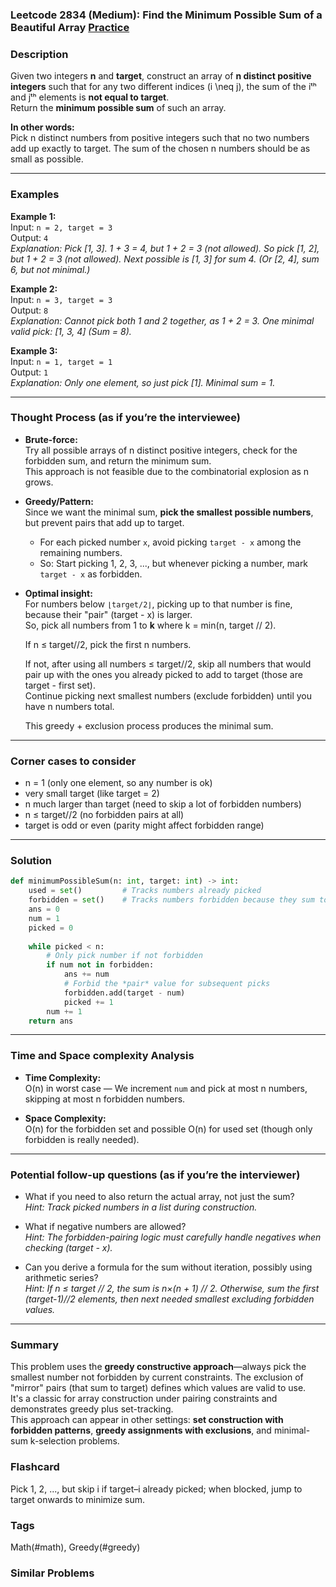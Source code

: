 ### Leetcode 2834 (Medium): Find the Minimum Possible Sum of a Beautiful Array [Practice](https://leetcode.com/problems/find-the-minimum-possible-sum-of-a-beautiful-array)

### Description  
Given two integers **n** and **target**, construct an array of **n distinct positive integers** such that for any two different indices \(i \neq j\), the sum of the iᵗʰ and jᵗʰ elements is **not equal to target**.  
Return the **minimum possible sum** of such an array.

**In other words:**  
Pick n distinct numbers from positive integers such that no two numbers add up exactly to target. The sum of the chosen n numbers should be as small as possible.

---

### Examples  

**Example 1:**  
Input: `n = 2, target = 3`  
Output: `4`  
*Explanation: Pick [1, 3]. 1 + 3 = 4, but 1 + 2 = 3 (not allowed). So pick [1, 2], but 1 + 2 = 3 (not allowed). Next possible is [1, 3] for sum 4. (Or [2, 4], sum 6, but not minimal.)*

**Example 2:**  
Input: `n = 3, target = 3`  
Output: `8`  
*Explanation: Cannot pick both 1 and 2 together, as 1 + 2 = 3. One minimal valid pick: [1, 3, 4] (Sum = 8).*

**Example 3:**  
Input: `n = 1, target = 1`  
Output: `1`  
*Explanation: Only one element, so just pick [1]. Minimal sum = 1.*

---

### Thought Process (as if you’re the interviewee)  
- **Brute-force:**  
  Try all possible arrays of n distinct positive integers, check for the forbidden sum, and return the minimum sum.  
  This approach is not feasible due to the combinatorial explosion as n grows.

- **Greedy/Pattern:**  
  Since we want the minimal sum, **pick the smallest possible numbers**, but prevent pairs that add up to target.
  - For each picked number `x`, avoid picking `target - x` among the remaining numbers.
  - So: Start picking 1, 2, 3, ..., but whenever picking a number, mark `target - x` as forbidden.

- **Optimal insight:**  
  For numbers below `⌊target/2⌋`, picking up to that number is fine, because their "pair" (target - x) is larger.  
  So, pick all numbers from 1 to **k** where k = min(n, target // 2).

  If n ≤ target//2, pick the first n numbers.

  If not, after using all numbers ≤ target//2, skip all numbers that would pair up with the ones you already picked to add to target (those are target - first set).  
  Continue picking next smallest numbers (exclude forbidden) until you have n numbers total.

  This greedy + exclusion process produces the minimal sum.

---

### Corner cases to consider  
- n = 1 (only one element, so any number is ok)
- very small target (like target = 2)
- n much larger than target (need to skip a lot of forbidden numbers)
- n ≤ target//2 (no forbidden pairs at all)
- target is odd or even (parity might affect forbidden range)

---

### Solution

```python
def minimumPossibleSum(n: int, target: int) -> int:
    used = set()         # Tracks numbers already picked
    forbidden = set()    # Tracks numbers forbidden because they sum to 'target' with a used value
    ans = 0
    num = 1
    picked = 0
    
    while picked < n:
        # Only pick number if not forbidden
        if num not in forbidden:
            ans += num
            # Forbid the *pair* value for subsequent picks
            forbidden.add(target - num)
            picked += 1
        num += 1
    return ans
```

---

### Time and Space complexity Analysis  

- **Time Complexity:**  
  O(n) in worst case — We increment `num` and pick at most n numbers, skipping at most n forbidden numbers.

- **Space Complexity:**  
  O(n) for the forbidden set and possible O(n) for used set (though only forbidden is really needed).

---

### Potential follow-up questions (as if you’re the interviewer)  

- What if you need to also return the actual array, not just the sum?  
  *Hint: Track picked numbers in a list during construction.*

- What if negative numbers are allowed?  
  *Hint: The forbidden-pairing logic must carefully handle negatives when checking (target - x).*

- Can you derive a formula for the sum without iteration, possibly using arithmetic series?  
  *Hint: If n ≤ target // 2, the sum is n×(n + 1) // 2. Otherwise, sum the first (target-1)//2 elements, then next needed smallest excluding forbidden values.*

---

### Summary
This problem uses the **greedy constructive approach**—always pick the smallest number not forbidden by current constraints. The exclusion of "mirror" pairs (that sum to target) defines which values are valid to use.  
It's a classic for array construction under pairing constraints and demonstrates greedy plus set-tracking.  
This approach can appear in other settings: **set construction with forbidden patterns**, **greedy assignments with exclusions**, and minimal-sum k-selection problems.


### Flashcard
Pick 1, 2, ..., but skip i if target–i already picked; when blocked, jump to target onwards to minimize sum.

### Tags
Math(#math), Greedy(#greedy)

### Similar Problems

